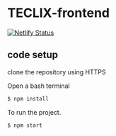 # TECLIX-frontend
[![Netlify Status](https://api.netlify.com/api/v1/badges/f8a13dd5-8779-4673-af4d-a82a021e86ad/deploy-status)](https://app.netlify.com/sites/teclix-webapp/deploys)
## code setup
clone the repository using HTTPS

Open a bash terminal
```bash
$ npm install
```

To run the project.
```bash
$ npm start 
```
